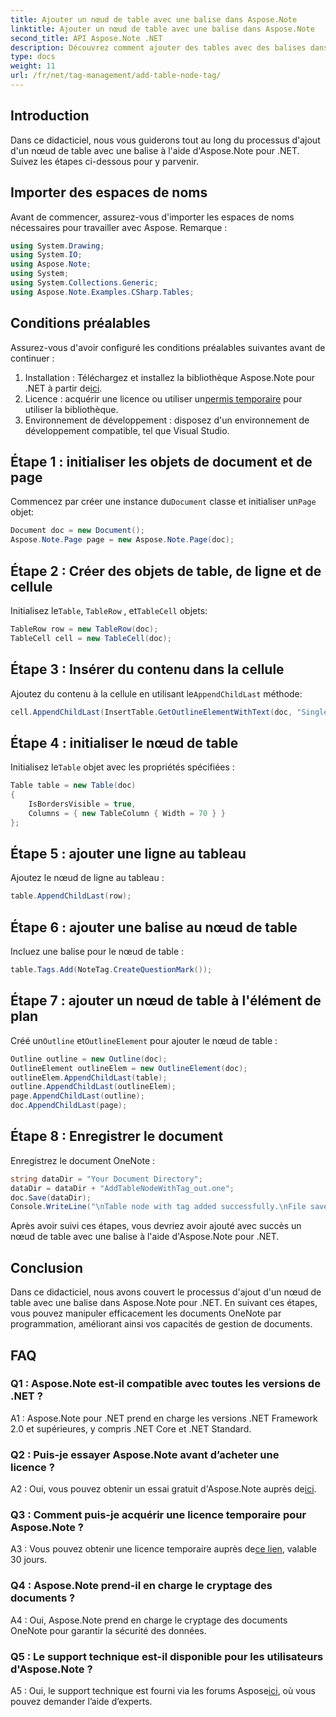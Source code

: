 ```yaml
---
title: Ajouter un nœud de table avec une balise dans Aspose.Note
linktitle: Ajouter un nœud de table avec une balise dans Aspose.Note
second_title: API Aspose.Note .NET
description: Découvrez comment ajouter des tables avec des balises dans Aspose.Note pour .NET. Améliorez vos compétences en manipulation de documents par programmation.
type: docs
weight: 11
url: /fr/net/tag-management/add-table-node-tag/
---
```

## Introduction

Dans ce didacticiel, nous vous guiderons tout au long du processus d'ajout d'un nœud de table avec une balise à l'aide d'Aspose.Note pour .NET. Suivez les étapes ci-dessous pour y parvenir.

## Importer des espaces de noms

Avant de commencer, assurez-vous d'importer les espaces de noms nécessaires pour travailler avec Aspose. Remarque :

```csharp
using System.Drawing;
using System.IO;
using Aspose.Note;
using System;
using System.Collections.Generic;
using Aspose.Note.Examples.CSharp.Tables;
```

## Conditions préalables

Assurez-vous d'avoir configuré les conditions préalables suivantes avant de continuer :

1.  Installation : Téléchargez et installez la bibliothèque Aspose.Note pour .NET à partir de[ici](https://releases.aspose.com/note/net/).
2.  Licence : acquérir une licence ou utiliser un[permis temporaire](https://purchase.aspose.com/temporary-license/) pour utiliser la bibliothèque.
3. Environnement de développement : disposez d'un environnement de développement compatible, tel que Visual Studio.

## Étape 1 : initialiser les objets de document et de page

 Commencez par créer une instance du`Document` classe et initialiser un`Page` objet:

```csharp
Document doc = new Document();
Aspose.Note.Page page = new Aspose.Note.Page(doc);
```

## Étape 2 : Créer des objets de table, de ligne et de cellule

 Initialisez le`Table`, `TableRow` , et`TableCell` objets:

```csharp
TableRow row = new TableRow(doc);
TableCell cell = new TableCell(doc);
```

## Étape 3 : Insérer du contenu dans la cellule

 Ajoutez du contenu à la cellule en utilisant le`AppendChildLast` méthode:

```csharp
cell.AppendChildLast(InsertTable.GetOutlineElementWithText(doc, "Single cell."));
```

## Étape 4 : initialiser le nœud de table

 Initialisez le`Table` objet avec les propriétés spécifiées :

```csharp
Table table = new Table(doc)
{
    IsBordersVisible = true,
    Columns = { new TableColumn { Width = 70 } }
};
```

## Étape 5 : ajouter une ligne au tableau

Ajoutez le nœud de ligne au tableau :

```csharp
table.AppendChildLast(row);
```

## Étape 6 : ajouter une balise au nœud de table

Incluez une balise pour le nœud de table :

```csharp
table.Tags.Add(NoteTag.CreateQuestionMark());
```

## Étape 7 : ajouter un nœud de table à l'élément de plan

 Créé un`Outline` et`OutlineElement` pour ajouter le nœud de table :

```csharp
Outline outline = new Outline(doc);
OutlineElement outlineElem = new OutlineElement(doc);
outlineElem.AppendChildLast(table);
outline.AppendChildLast(outlineElem);
page.AppendChildLast(outline);
doc.AppendChildLast(page);
```

## Étape 8 : Enregistrer le document

Enregistrez le document OneNote :

```csharp
string dataDir = "Your Document Directory";
dataDir = dataDir + "AddTableNodeWithTag_out.one";
doc.Save(dataDir);
Console.WriteLine("\nTable node with tag added successfully.\nFile saved at " + dataDir);
```

Après avoir suivi ces étapes, vous devriez avoir ajouté avec succès un nœud de table avec une balise à l'aide d'Aspose.Note pour .NET.

## Conclusion

Dans ce didacticiel, nous avons couvert le processus d'ajout d'un nœud de table avec une balise dans Aspose.Note pour .NET. En suivant ces étapes, vous pouvez manipuler efficacement les documents OneNote par programmation, améliorant ainsi vos capacités de gestion de documents.

## FAQ

### Q1 : Aspose.Note est-il compatible avec toutes les versions de .NET ?

A1 : Aspose.Note pour .NET prend en charge les versions .NET Framework 2.0 et supérieures, y compris .NET Core et .NET Standard.

### Q2 : Puis-je essayer Aspose.Note avant d’acheter une licence ?

 A2 : Oui, vous pouvez obtenir un essai gratuit d'Aspose.Note auprès de[ici](https://releases.aspose.com/).

### Q3 : Comment puis-je acquérir une licence temporaire pour Aspose.Note ?

 A3 : Vous pouvez obtenir une licence temporaire auprès de[ce lien](https://purchase.aspose.com/temporary-license/), valable 30 jours.

### Q4 : Aspose.Note prend-il en charge le cryptage des documents ?

A4 : Oui, Aspose.Note prend en charge le cryptage des documents OneNote pour garantir la sécurité des données.

### Q5 : Le support technique est-il disponible pour les utilisateurs d'Aspose.Note ?

 A5 : Oui, le support technique est fourni via les forums Aspose[ici](https://forum.aspose.com/c/note/28), où vous pouvez demander l’aide d’experts.